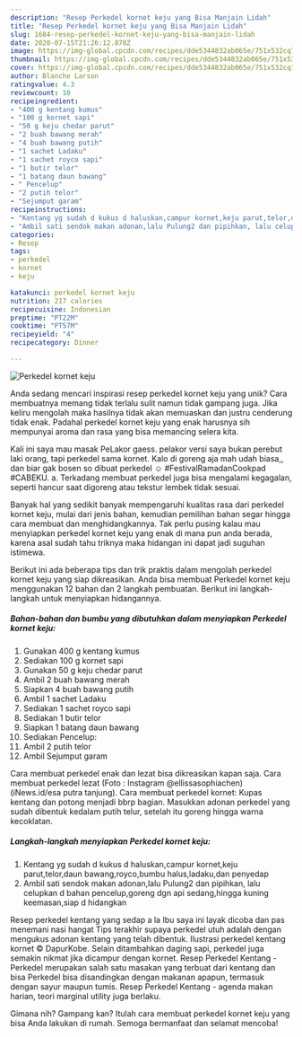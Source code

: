 ```yaml
---
description: "Resep Perkedel kornet keju yang Bisa Manjain Lidah"
title: "Resep Perkedel kornet keju yang Bisa Manjain Lidah"
slug: 1684-resep-perkedel-kornet-keju-yang-bisa-manjain-lidah
date: 2020-07-15T21:26:12.878Z
image: https://img-global.cpcdn.com/recipes/dde5344832ab065e/751x532cq70/perkedel-kornet-keju-foto-resep-utama.jpg
thumbnail: https://img-global.cpcdn.com/recipes/dde5344832ab065e/751x532cq70/perkedel-kornet-keju-foto-resep-utama.jpg
cover: https://img-global.cpcdn.com/recipes/dde5344832ab065e/751x532cq70/perkedel-kornet-keju-foto-resep-utama.jpg
author: Blanche Larson
ratingvalue: 4.3
reviewcount: 10
recipeingredient:
- "400 g kentang kumus"
- "100 g kornet sapi"
- "50 g keju chedar parut"
- "2 buah bawang merah"
- "4 buah bawang putih"
- "1 sachet Ladaku"
- "1 sachet royco sapi"
- "1 butir telor"
- "1 batang daun bawang"
- " Pencelup"
- "2 putih telor"
- "Sejumput garam"
recipeinstructions:
- "Kentang yg sudah d kukus d haluskan,campur kornet,keju parut,telor,daun bawang,royco,bumbu halus,ladaku,dan penyedap"
- "Ambil sati sendok makan adonan,lalu Pulung2 dan pipihkan, lalu celupkan d bahan pencelup,goreng dgn api sedang,hingga kuning keemasan,siap d hidangkan"
categories:
- Resep
tags:
- perkedel
- kornet
- keju

katakunci: perkedel kornet keju 
nutrition: 217 calories
recipecuisine: Indonesian
preptime: "PT22M"
cooktime: "PT57M"
recipeyield: "4"
recipecategory: Dinner

---
```



![Perkedel kornet keju](https://img-global.cpcdn.com/recipes/dde5344832ab065e/751x532cq70/perkedel-kornet-keju-foto-resep-utama.jpg)

Anda sedang mencari inspirasi resep perkedel kornet keju yang unik? Cara membuatnya memang tidak terlalu sulit namun tidak gampang juga. Jika keliru mengolah maka hasilnya tidak akan memuaskan dan justru cenderung tidak enak. Padahal perkedel kornet keju yang enak harusnya sih mempunyai aroma dan rasa yang bisa memancing selera kita.

Kali ini saya mau masak PeLakor gaess. pelakor versi saya bukan perebut laki orang, tapi perkedel sama kornet. Kalo di goreng aja mah udah biasa,, dan biar gak bosen so dibuat perkedel ☺ #FestivalRamadanCookpad #CABEKU. a. Terkadang membuat perkedel juga bisa mengalami kegagalan, seperti hancur saat digoreng atau tekstur lembek tidak sesuai.

Banyak hal yang sedikit banyak mempengaruhi kualitas rasa dari perkedel kornet keju, mulai dari jenis bahan, kemudian pemilihan bahan segar hingga cara membuat dan menghidangkannya. Tak perlu pusing kalau mau menyiapkan perkedel kornet keju yang enak di mana pun anda berada, karena asal sudah tahu triknya maka hidangan ini dapat jadi suguhan istimewa.


Berikut ini ada beberapa tips dan trik praktis dalam mengolah perkedel kornet keju yang siap dikreasikan. Anda bisa membuat Perkedel kornet keju menggunakan 12 bahan dan 2 langkah pembuatan. Berikut ini langkah-langkah untuk menyiapkan hidangannya.

<!--inarticleads1-->

##### Bahan-bahan dan bumbu yang dibutuhkan dalam menyiapkan Perkedel kornet keju:

1. Gunakan 400 g kentang kumus
1. Sediakan 100 g kornet sapi
1. Gunakan 50 g keju chedar parut
1. Ambil 2 buah bawang merah
1. Siapkan 4 buah bawang putih
1. Ambil 1 sachet Ladaku
1. Sediakan 1 sachet royco sapi
1. Sediakan 1 butir telor
1. Siapkan 1 batang daun bawang
1. Sediakan  Pencelup:
1. Ambil 2 putih telor
1. Ambil Sejumput garam


Cara membuat perkedel enak dan lezat bisa dikreasikan kapan saja. Cara membuat perkedel lezat (Foto : Instagram @ellissasophiachen) (iNews.id/esa putra tanjung). Cara membuat perkedel kornet: Kupas kentang dan potong menjadi bbrp bagian. Masukkan adonan perkedel yang sudah dibentuk kedalam putih telur, setelah itu goreng hingga warna kecoklatan. 

<!--inarticleads2-->

##### Langkah-langkah menyiapkan Perkedel kornet keju:

1. Kentang yg sudah d kukus d haluskan,campur kornet,keju parut,telor,daun bawang,royco,bumbu halus,ladaku,dan penyedap
1. Ambil sati sendok makan adonan,lalu Pulung2 dan pipihkan, lalu celupkan d bahan pencelup,goreng dgn api sedang,hingga kuning keemasan,siap d hidangkan


Resep perkedel kentang yang sedap a la Ibu saya ini layak dicoba dan pas menemani nasi hangat Tips terakhir supaya perkedel utuh adalah dengan mengukus adonan kentang yang telah dibentuk. Ilustrasi perkedel kentang kornet © DapurKobe. Selain ditambahkan daging sapi, perkedel juga semakin nikmat jika dicampur dengan kornet. Resep Perkedel Kentang - Perkedel merupakan salah satu masakan yang terbuat dari kentang dan bisa Perkedel bisa disandingkan dengan makanan apapun, termasuk dengan sayur maupun tumis. Resep Perkedel Kentang - agenda makan harian, teori marginal utility juga berlaku. 

Gimana nih? Gampang kan? Itulah cara membuat perkedel kornet keju yang bisa Anda lakukan di rumah. Semoga bermanfaat dan selamat mencoba!
